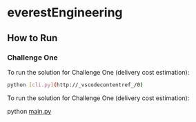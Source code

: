 # everestEngineering

## How to Run

### Challenge One

To run the solution for Challenge One (delivery cost estimation):

```sh
python [cli.py](http://_vscodecontentref_/0)
```

To run the solution for Challenge One (delivery cost estimation):

python [main.py](http://_vscodecontentref_/1)
